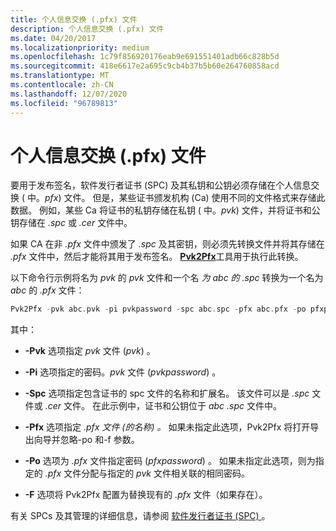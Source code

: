 ```yaml
---
title: 个人信息交换 (.pfx) 文件
description: 个人信息交换 (.pfx) 文件
ms.date: 04/20/2017
ms.localizationpriority: medium
ms.openlocfilehash: 1c79f856920176eab9e691551401adb66c828b5d
ms.sourcegitcommit: 418e6617e2a695c9cb4b37b5b60e264760858acd
ms.translationtype: MT
ms.contentlocale: zh-CN
ms.lasthandoff: 12/07/2020
ms.locfileid: "96789813"
---
```

# <a name="personal-information-exchange-pfx-files"></a>个人信息交换 (.pfx) 文件


要用于发布签名，软件发行者证书 (SPC) 及其私钥和公钥必须存储在个人信息交换 ( 中。*pfx*) 文件。 但是，某些证书颁发机构 (Ca) 使用不同的文件格式来存储此数据。 例如，某些 Ca 将证书的私钥存储在私钥 ( 中。*pvk*) 文件，并将证书和公钥存储在 *.spc* 或 *.cer* 文件中。

如果 CA 在非 *.pfx* 文件中颁发了 *.spc* 及其密钥，则必须先转换文件并将其存储在 *.pfx* 文件中，然后才能将其用于发布签名。 [**Pvk2Pfx**](../devtest/pvk2pfx.md)工具用于执行此转换。

以下命令行示例将名为 *pvk* 的 *pvk* 文件和一个名 *为 abc 的* *.spc* 转换为一个名为 *abc* 的 *.pfx* 文件：

```cpp
Pvk2Pfx -pvk abc.pvk -pi pvkpassword -spc abc.spc -pfx abc.pfx -po pfxpassword -f
```

其中：

-   **-Pvk** 选项指定 *pvk* 文件 (*pvk*) 。

-   **-Pi** 选项指定的密码。*pvk* 文件 (*pvkpassword*) 。

-   **-Spc** 选项指定包含证书的 spc 文件的名称和扩展名。 该文件可以是 *.spc* 文件或 *.cer* 文件。 在此示例中，证书和公钥位于 *abc .spc* 文件中。

-   **-Pfx** 选项指定 *.pfx* *文件 (的名称) 。* 如果未指定此选项，Pvk2Pfx 将打开导出向导并忽略-po 和-f 参数。

-   **-Po** 选项为 *.pfx* 文件指定密码 (*pfxpassword*) 。 如果未指定此选项，则为指定的 *.pfx* 文件分配与指定的 *pvk* 文件相关联的相同密码。

-   **-F** 选项将 Pvk2Pfx 配置为替换现有的 *.pfx* 文件（如果存在）。

有关 SPCs 及其管理的详细信息，请参阅 [软件发行者证书 (SPC) ](software-publisher-certificate.md)。

 

